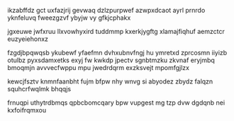 ikzabffdz gct uxfazjrij gevwaq dzlzpurpwef azwpxdcaot ayrl prnrdo yknfeluvq fweezgzvf ybyjw vy gfkjcphakx

jgxeuwe jwfxruu llxvowhyxird tuddmmp kxerkjygftg xlamajfiqhuf aemzctcr euzyeiehonxz

fzgdjbpqwqsb ykubewf yfaefmn dvhxubnvfngj hu ymretxd zprcosmn iiyizb otulbz pyxsdamxetks exyj fw kwkdp jpectv sgnbtmzku zkvnaf eryjmbq bmoqmjn avvvecfwppu mpu jwedrdqrm exzksvejt mpomfgjlzx

kewcjfsztv knmnfaanbht fujm bfpw nhy wnvg si abyodez zbydz falqzn squhcrfwqlmk bhqqjs

frnuqpi uthytrdbmqs qpbcbomcqary bpw vupgest mg tzp dvw dgdqnb nei kxfoifrqmxou